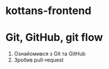 # kottans-frontend


# Git, GitHub, git flow 

1. Ознайомився з Git та GitHub
2. Зробив pull-request
